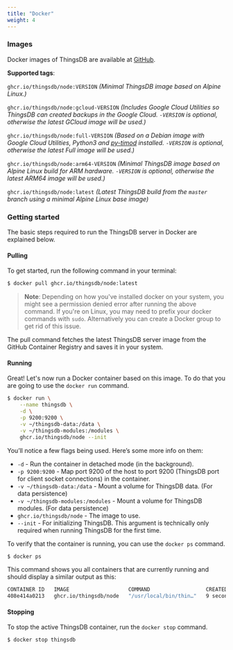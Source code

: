 ```yaml
---
title: "Docker"
weight: 4
---
```


### Images

Docker images of ThingsDB are available at [GitHub](https://github.com/thingsdb/ThingsDB/pkgs/container/node/).

**Supported tags**:

`ghcr.io/thingsdb/node:VERSION` _(Minimal ThingsDB image based on Alpine Linux.)_

`ghcr.io/thingsdb/node:gcloud-VERSION` _(Includes Google Cloud Utilities so ThingsDB can created backups in the Google Cloud. `-VERSION` is optional, otherwise the latest GCloud image will be used.)_

`ghcr.io/thingsdb/node:full-VERSION` _(Based on a Debian image with Google Cloud Utilities, Python3 and [py-timod](https://pypi.org/project/py-timod/) installed. `-VERSION` is optional, otherwise the latest Full image will be used.)_

`ghcr.io/thingsdb/node:arm64-VERSION` _(Minimal ThingsDB image based on Alpine Linux build for ARM hardware. `-VERSION` is optional, otherwise the latest ARM64 image will be used.)_

`ghcr.io/thingsdb/node:latest` _(Latest ThingsDB build from the `master` branch using a minimal Alpine Linux base image)_

### Getting started

The basic steps required to run the ThingsDB server in Docker are explained below.

#### Pulling

To get started, run the following command in your terminal:

```bash
$ docker pull ghcr.io/thingsdb/node:latest
```

> **Note**: Depending on how you've installed docker on your system, you might see a permission denied error after running the above command. If you're on Linux, you may need to prefix your docker commands with `sudo`. Alternatively you can create a Docker group to get rid of this issue.

The pull command fetches the latest ThingsDB server image from the GitHub Container Registry and saves it in your system.

#### Running

Great! Let's now run a Docker container based on this image. To do that you are going to use the `docker run` command.

```bash
$ docker run \
    --name thingsdb \
    -d \
    -p 9200:9200 \
    -v ~/thingsdb-data:/data \
    -v ~/thingsdb-modules:/modules \
    ghcr.io/thingsdb/node --init
```

You’ll notice a few flags being used. Here’s some more info on them:

- `-d` - Run the container in detached mode (in the background).
- `-p 9200:9200` - Map port 9200 of the host to port 9200 (ThingsDB port for client socket connections) in the container.
- `-v ~/thingsdb-data:/data` - Mount a volume for ThingsDB data. (For data persistence)
- `-v ~/thingsdb-modules:/modules` - Mount a volume for ThingsDB modules. (For data persistence)
- `ghcr.io/thingsdb/node` - The image to use.
- `--init` - For initializing ThingsDB. This argument is technically only required when running ThingsDB for the first time.

To verify that the container is running, you can use the `docker ps` command.

```bash
$ docker ps
```

This command shows you all containers that are currently running and should display a similar output as this:

```bash
CONTAINER ID   IMAGE                   COMMAND                  CREATED         STATUS         PORTS                                                                     NAMES
408e414a0213   ghcr.io/thingsdb/node   "/usr/local/bin/thin…"   9 seconds ago   Up 8 seconds   8080/tcp, 9210/tcp, 9220/tcp, 0.0.0.0:9200->9200/tcp, :::9200->9200/tcp   thingsdb
```

#### Stopping

To stop the active ThingsDB container, run the `docker stop` command.

```bash
$ docker stop thingsdb
```
